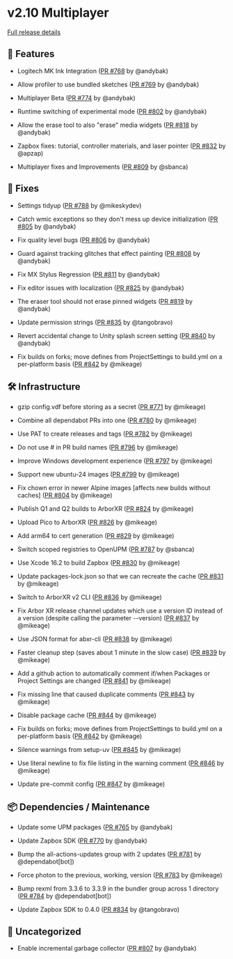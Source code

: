 # v2.10 Multiplayer

[Full release details](https://github.com/icosa-foundation/open-brush/compare/v2.9...313e36e6e883dfdfebc3d1ddf1a2372007a8c41c)

## 🚀 Features

- Logitech MK Ink Integration ([PR #768](https://github.com/icosa-foundation/open-brush/pull/768) by @andybak)

- Allow profiler to use bundled sketches ([PR #769](https://github.com/icosa-foundation/open-brush/pull/769) by @andybak)

- Multiplayer Beta ([PR #774](https://github.com/icosa-foundation/open-brush/pull/774) by @andybak)

- Runtime switching of experimental mode ([PR #802](https://github.com/icosa-foundation/open-brush/pull/802) by @andybak)

- Allow the erase tool to also "erase" media widgets ([PR #818](https://github.com/icosa-foundation/open-brush/pull/818) by @andybak)

- Zapbox fixes: tutorial, controller materials, and laser pointer ([PR #832](https://github.com/icosa-foundation/open-brush/pull/832) by @apzap)

- Multiplayer fixes and Improvements  ([PR #809](https://github.com/icosa-foundation/open-brush/pull/809) by @sbanca)


## 🐛 Fixes

- Settings tidyup ([PR #788](https://github.com/icosa-foundation/open-brush/pull/788) by @mikeskydev)

- Catch wmic exceptions so they don't mess up device initialization ([PR #805](https://github.com/icosa-foundation/open-brush/pull/805) by @andybak)

- Fix quality level bugs ([PR #806](https://github.com/icosa-foundation/open-brush/pull/806) by @andybak)

- Guard against tracking glitches that effect painting ([PR #808](https://github.com/icosa-foundation/open-brush/pull/808) by @andybak)

- Fix MX Stylus Regression ([PR #811](https://github.com/icosa-foundation/open-brush/pull/811) by @andybak)

- Fix editor issues with localization ([PR #825](https://github.com/icosa-foundation/open-brush/pull/825) by @andybak)

- The eraser tool should not erase pinned widgets ([PR #819](https://github.com/icosa-foundation/open-brush/pull/819) by @andybak)

- Update permission strings ([PR #835](https://github.com/icosa-foundation/open-brush/pull/835) by @tangobravo)

- Revert accidental change to Unity splash screen setting ([PR #840](https://github.com/icosa-foundation/open-brush/pull/840) by @andybak)

- Fix builds on forks; move defines from ProjectSettings to build.yml on a per-platform basis ([PR #842](https://github.com/icosa-foundation/open-brush/pull/842) by @mikeage)


## 🛠️ Infrastructure

- gzip config.vdf before storing as a secret ([PR #771](https://github.com/icosa-foundation/open-brush/pull/771) by @mikeage)

- Combine all dependabot PRs into one ([PR #780](https://github.com/icosa-foundation/open-brush/pull/780) by @mikeage)

- Use PAT to create releases and tags ([PR #782](https://github.com/icosa-foundation/open-brush/pull/782) by @mikeage)

- Do not use # in PR build names ([PR #796](https://github.com/icosa-foundation/open-brush/pull/796) by @mikeage)

- Improve Windows development experience ([PR #797](https://github.com/icosa-foundation/open-brush/pull/797) by @mikeage)

- Support new ubuntu-24 images ([PR #799](https://github.com/icosa-foundation/open-brush/pull/799) by @mikeage)

- Fix chown error in newer Alpine images [affects new builds without caches] ([PR #804](https://github.com/icosa-foundation/open-brush/pull/804) by @mikeage)

- Publish Q1 and Q2 builds to ArborXR ([PR #824](https://github.com/icosa-foundation/open-brush/pull/824) by @mikeage)

- Upload Pico to ArborXR ([PR #826](https://github.com/icosa-foundation/open-brush/pull/826) by @mikeage)

- Add arm64 to cert generation ([PR #829](https://github.com/icosa-foundation/open-brush/pull/829) by @mikeage)

- Switch scoped registries to OpenUPM ([PR #787](https://github.com/icosa-foundation/open-brush/pull/787) by @sbanca)

- Use Xcode 16.2 to build Zapbox ([PR #830](https://github.com/icosa-foundation/open-brush/pull/830) by @mikeage)

- Update packages-lock.json so that we can recreate the cache ([PR #831](https://github.com/icosa-foundation/open-brush/pull/831) by @mikeage)

- Switch to ArborXR v2 CLI ([PR #836](https://github.com/icosa-foundation/open-brush/pull/836) by @mikeage)

- Fix Arbor XR release channel updates which use a version ID instead of a version (despite calling the parameter --version) ([PR #837](https://github.com/icosa-foundation/open-brush/pull/837) by @mikeage)

- Use JSON format for abxr-cli ([PR #838](https://github.com/icosa-foundation/open-brush/pull/838) by @mikeage)

- Faster cleanup step (saves about 1 minute in the slow case) ([PR #839](https://github.com/icosa-foundation/open-brush/pull/839) by @mikeage)

- Add a github action to automatically comment if/when Packages or Project Settings are changed ([PR #841](https://github.com/icosa-foundation/open-brush/pull/841) by @mikeage)

- Fix missing line that caused duplicate comments ([PR #843](https://github.com/icosa-foundation/open-brush/pull/843) by @mikeage)

- Disable package cache ([PR #844](https://github.com/icosa-foundation/open-brush/pull/844) by @mikeage)

- Fix builds on forks; move defines from ProjectSettings to build.yml on a per-platform basis ([PR #842](https://github.com/icosa-foundation/open-brush/pull/842) by @mikeage)

- Silence warnings from setup-uv ([PR #845](https://github.com/icosa-foundation/open-brush/pull/845) by @mikeage)

- Use literal newline to fix file listing in the warning comment ([PR #846](https://github.com/icosa-foundation/open-brush/pull/846) by @mikeage)

- Update pre-commit config ([PR #847](https://github.com/icosa-foundation/open-brush/pull/847) by @mikeage)


## 📦 Dependencies / Maintenance

- Update some UPM packages ([PR #765](https://github.com/icosa-foundation/open-brush/pull/765) by @andybak)

- Update Zapbox SDK ([PR #770](https://github.com/icosa-foundation/open-brush/pull/770) by @andybak)

- Bump the all-actions-updates group with 2 updates ([PR #781](https://github.com/icosa-foundation/open-brush/pull/781) by @dependabot[bot])

- Force photon to the previous, working, version ([PR #783](https://github.com/icosa-foundation/open-brush/pull/783) by @mikeage)

- Bump rexml from 3.3.6 to 3.3.9 in the bundler group across 1 directory ([PR #784](https://github.com/icosa-foundation/open-brush/pull/784) by @dependabot[bot])

- Update Zapbox SDK to 0.4.0 ([PR #834](https://github.com/icosa-foundation/open-brush/pull/834) by @tangobravo)


## 💬 Uncategorized

- Enable incremental garbage collector ([PR #807](https://github.com/icosa-foundation/open-brush/pull/807) by @andybak)





